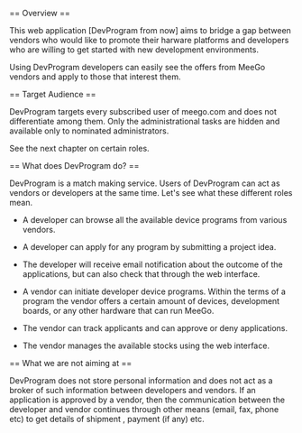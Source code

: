 == Overview ==

This web application [DevProgram from now] aims to bridge a gap between vendors
who would like to promote their harware platforms and developers who are willing
to get started with new development environments.

Using DevProgram developers can easily see the offers from MeeGo vendors and
apply to those that interest them.

== Target Audience ==

DevProgram targets every subscribed user of meego.com and does not
differentiate among them. Only the administrational tasks are hidden and
available only to nominated administrators.

See the next chapter on certain roles.

== What does DevProgram do? ==

DevProgram is a match making service. Users of DevProgram can act as vendors or
developers at the same time. Let's see what these different roles mean.

* A developer can browse all the available device programs from various vendors.

* A developer can apply for any program by submitting a project idea.

* The developer will receive email notification about the outcome of the
applications, but can also check that through the web interface.

* A vendor can initiate developer device programs. Within the terms of a program
the vendor offers a certain amount of devices, development boards, or any other
hardware that can run MeeGo.

* The vendor can track applicants and can approve or deny applications.

* The vendor manages the available stocks using the web interface.

== What we are not aiming at ==

DevProgram does not store personal information and does not act as a broker
of such information between developers and vendors. If an application is
approved by a vendor, then the communication between the developer and vendor
continues through other means (email, fax, phone etc) to get details of shipment
, payment (if any) etc.









